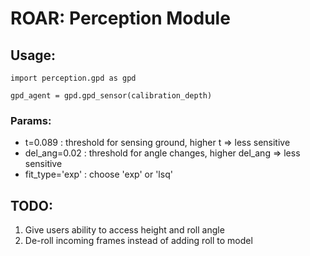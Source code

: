 # ROAR: Perception Module

## Usage:
```
import perception.gpd as gpd

gpd_agent = gpd.gpd_sensor(calibration_depth)
```

### Params:
- t=0.089 : threshold for sensing ground, higher t => less sensitive
- del_ang=0.02 : threshold for angle changes, higher del_ang => less sensitive
- fit_type='exp' : choose 'exp' or 'lsq'

## TODO:
1. Give users ability to access height and roll angle
2. De-roll incoming frames instead of adding roll to model
